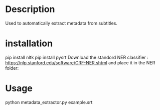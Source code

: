 # Description
Used to automatically extract metadata from subtitles.

# installation
pip install nltk
pip install pysrt
Download the standord NER classifier : https://nlp.stanford.edu/software/CRF-NER.shtml and place it in the NER folder:

# Usage
python metadata_extractor.py example.srt

